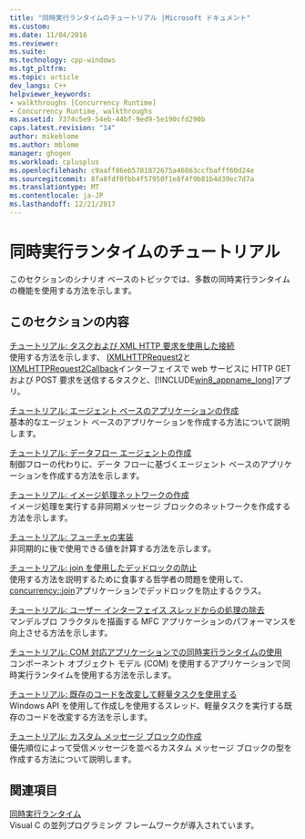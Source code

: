 ```yaml
---
title: "同時実行ランタイムのチュートリアル |Microsoft ドキュメント"
ms.custom: 
ms.date: 11/04/2016
ms.reviewer: 
ms.suite: 
ms.technology: cpp-windows
ms.tgt_pltfrm: 
ms.topic: article
dev_langs: C++
helpviewer_keywords:
- walkthroughs [Concurrency Runtime]
- Concurrency Runtime, walkthroughs
ms.assetid: 7374c5e9-54eb-44bf-9ed9-5e190cfd290b
caps.latest.revision: "14"
author: mikeblome
ms.author: mblome
manager: ghogen
ms.workload: cplusplus
ms.openlocfilehash: c9aaff86eb5781872675a46863ccfbafff60d24e
ms.sourcegitcommit: 8fa8fdf0fbb4f57950f1e8f4f9b81b4d39ec7d7a
ms.translationtype: MT
ms.contentlocale: ja-JP
ms.lasthandoff: 12/21/2017
---
```

# <a name="concurrency-runtime-walkthroughs"></a>同時実行ランタイムのチュートリアル
このセクションのシナリオ ベースのトピックでは、多数の同時実行ランタイムの機能を使用する方法を示します。  
  
## <a name="in-this-section"></a>このセクションの内容  
 [チュートリアル: タスクおよび XML HTTP 要求を使用した接続](../../parallel/concrt/walkthrough-connecting-using-tasks-and-xml-http-requests.md)  
 使用する方法を示します、 [IXMLHTTPRequest2](http://msdn.microsoft.com/en-us/bbc11c4a-aecf-4d6d-8275-3e852e309908)と[IXMLHTTPRequest2Callback](http://msdn.microsoft.com/en-us/aa4b3f4c-6e28-458b-be25-6cce8865fc71)インターフェイスで web サービスに HTTP GET および POST 要求を送信するタスクと、[!INCLUDE[win8_appname_long](../../build/includes/win8_appname_long_md.md)]アプリ。  
  
 [チュートリアル: エージェント ベースのアプリケーションの作成](../../parallel/concrt/walkthrough-creating-an-agent-based-application.md)  
 基本的なエージェント ベースのアプリケーションを作成する方法について説明します。  
  
 [チュートリアル: データフロー エージェントの作成](../../parallel/concrt/walkthrough-creating-a-dataflow-agent.md)  
 制御フローの代わりに、データ フローに基づくエージェント ベースのアプリケーションを作成する方法を示します。  
  
 [チュートリアル: イメージ処理ネットワークの作成](../../parallel/concrt/walkthrough-creating-an-image-processing-network.md)  
 イメージ処理を実行する非同期メッセージ ブロックのネットワークを作成する方法を示します。  
  
 [チュートリアル: フューチャの実装](../../parallel/concrt/walkthrough-implementing-futures.md)  
 非同期的に後で使用できる値を計算する方法を示します。  
  
 [チュートリアル: join を使用したデッドロックの防止](../../parallel/concrt/walkthrough-using-join-to-prevent-deadlock.md)  
 使用する方法を説明するために食事する哲学者の問題を使用して、 [concurrency::join](../../parallel/concrt/reference/join-class.md)アプリケーションでデッドロックを防止するクラス。  
  
 [チュートリアル: ユーザー インターフェイス スレッドからの処理の除去](../../parallel/concrt/walkthrough-removing-work-from-a-user-interface-thread.md)  
 マンデルブロ フラクタルを描画する MFC アプリケーションのパフォーマンスを向上させる方法を示します。  
  
 [チュートリアル: COM 対応アプリケーションでの同時実行ランタイムの使用](../../parallel/concrt/walkthrough-using-the-concurrency-runtime-in-a-com-enabled-application.md)  
 コンポーネント オブジェクト モデル (COM) を使用するアプリケーションで同時実行ランタイムを使用する方法を示します。  
  
 [チュートリアル: 既存のコードを改変して軽量タスクを使用する](../../parallel/concrt/walkthrough-adapting-existing-code-to-use-lightweight-tasks.md)  
 Windows API を使用して作成しを使用するスレッド、軽量タスクを実行する既存のコードを改変する方法を示します。  
  
 [チュートリアル: カスタム メッセージ ブロックの作成](../../parallel/concrt/walkthrough-creating-a-custom-message-block.md)  
 優先順位によって受信メッセージを並べるカスタム メッセージ ブロックの型を作成する方法について説明します。  
  
## <a name="related-sections"></a>関連項目  
 [同時実行ランタイム](../../parallel/concrt/concurrency-runtime.md)  
 Visual C の並列プログラミング フレームワークが導入されています。

